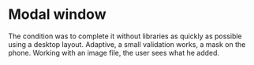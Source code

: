 # Modal window
  The condition was to complete it without libraries as quickly as possible using a desktop layout.
  Adaptive, a small validation works, a mask on the phone.
  Working with an image file, the user sees what he added.
